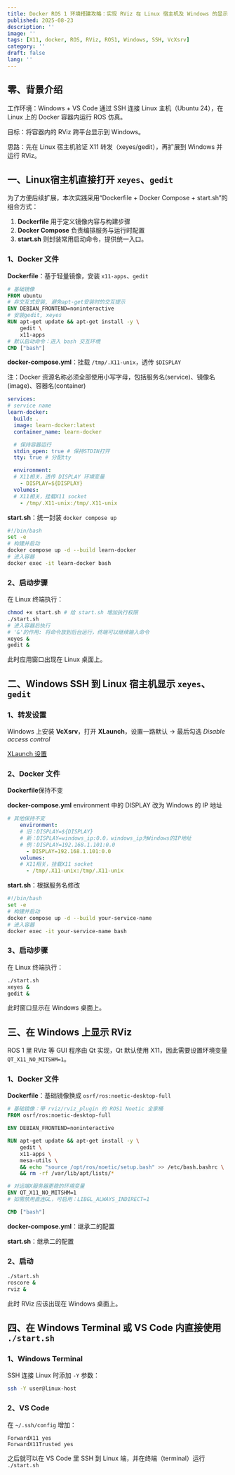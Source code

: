 ```yaml
---
title: Docker ROS 1 环境搭建攻略：实现 RViz 在 Linux 宿主机及 Windows 的显示
published: 2025-08-23
description: ''
image: ''
tags: [X11, docker, ROS, RViz, ROS1, Windows, SSH, VcXsrv]
category: ''
draft: false 
lang: ''
---
```

## 零、背景介绍
工作环境：Windows + VS Code 通过 SSH 连接 Linux 主机（Ubuntu 24），在 Linux 上的 Docker 容器内运行 ROS 仿真。

目标：将容器内的 RViz 跨平台显示到 Windows。

思路：先在 Linux 宿主机验证 X11 转发（xeyes/gedit），再扩展到 Windows 并运行 RViz。

## 一、Linux宿主机直接打开 `xeyes`、`gedit`

为了方便后续扩展，本次实践采用“Dockerfile + Docker Compose + start.sh”的组合方式：
1. **Dockerfile** 用于定义镜像内容与构建步骤
2. **Docker Compose** 负责编排服务与运行时配置
3. **start.sh** 则封装常用启动命令，提供统一入口。

### 1、Docker 文件
**Dockerfile**：基于轻量镜像，安装 `x11-apps`、`gedit`
```dockerfile
# 基础镜像
FROM ubuntu
# 非交互式安装, 避免apt-get安装时的交互提示
ENV DEBIAN_FRONTEND=noninteractive 
# 安装gedit, xeyes
RUN apt-get update && apt-get install -y \
    gedit \
    x11-apps
# 默认启动命令：进入 bash 交互环境
CMD ["bash"]
```
**docker-compose.yml**：挂载 `/tmp/.X11-unix`，透传 `$DISPLAY`

注：Docker 资源名称必须全部使用小写字母，包括服务名(service)、镜像名(image)、容器名(container)

```yaml
services:
# service name
learn-docker:
  build: .
  image: learn-docker:latest
  container_name: learn-docker

  # 保持容器运行
  stdin_open: true # 保持STDIN打开
  tty: true # 分配tty

  environment:
  # X11相关，透传 DISPLAY 环境变量 
    - DISPLAY=${DISPLAY} 
  volumes:
  # X11相关，挂载X11 socket
    - /tmp/.X11-unix:/tmp/.X11-unix
```
**start.sh**：统一封装 `docker compose up`
```bash
#!/bin/bash
set -e
# 构建并启动
docker compose up -d --build learn-docker
# 进入容器
docker exec -it learn-docker bash
```
### 2、启动步骤

在 Linux 终端执行：

```bash
chmod +x start.sh # 给 start.sh 增加执行权限
./start.sh
# 进入容器后执行
# '&'的作用: 将命令放到后台运行，终端可以继续输入命令
xeyes & 
gedit & 
```

此时应用窗口出现在 Linux 桌面上。

## 二、Windows SSH 到 Linux 宿主机显示 `xeyes`、`gedit`

### 1、转发设置
Windows 上安装 **VcXsrv**，打开 **XLaunch**，设置一路默认 → 最后勾选 _Disable access control_

[XLaunch 设置](./Pasted%20image%2020250823113002.png)

### 2、Docker 文件

**Dockerfile**保持不变

**docker-compose.yml**
environment 中的 DISPLAY 改为 Windows 的 IP 地址
```yaml
# 其他保持不变
    environment:
    # 旧：DISPLAY=${DISPLAY} 
    # 新：DISPLAY=windows_ip:0.0，windows_ip为Windows的IP地址
    # 例：DISPLAY=192.168.1.101:0.0
      - DISPLAY=192.168.1.101:0.0
    volumes:
    # X11相关，挂载X11 socket
      - /tmp/.X11-unix:/tmp/.X11-unix
```

**start.sh**：根据服务名修改
```bash
#!/bin/bash
set -e
# 构建并启动
docker compose up -d --build your-service-name
# 进入容器
docker exec -it your-service-name bash
```
### 3、启动步骤

在 Linux 终端执行：

```bash
./start.sh
xeyes &
gedit &
```

此时窗口显示在 Windows 桌面上。

## 三、在 Windows 上显示 RViz
ROS 1 里 RViz 等 GUI 程序由 Qt 实现，Qt 默认使用 X11，因此需要设置环境变量 `QT_X11_NO_MITSHM=1`。

### 1、Docker 文件

**Dockerfile**：基础镜像换成 `osrf/ros:noetic-desktop-full`
```dockerfile
# 基础镜像：带 rviz/rviz_plugin 的 ROS1 Noetic 全家桶
FROM osrf/ros:noetic-desktop-full

ENV DEBIAN_FRONTEND=noninteractive

RUN apt-get update && apt-get install -y \
    gedit \
    x11-apps \
    mesa-utils \
    && echo "source /opt/ros/noetic/setup.bash" >> /etc/bash.bashrc \
    && rm -rf /var/lib/apt/lists/*

# 对远端X服务器更稳的环境变量
ENV QT_X11_NO_MITSHM=1 
# 如需禁用直连GL，可启用：LIBGL_ALWAYS_INDIRECT=1

CMD ["bash"]
```

**docker-compose.yml**：继承二的配置

**start.sh**：继承二的配置

### 2、启动

```bash
./start.sh
roscore &
rviz &
```

此时 RViz 应该出现在 Windows 桌面上。

## 四、在 Windows Terminal 或 VS Code 内直接使用 `./start.sh`

### 1、Windows Terminal

SSH 连接 Linux 时添加 `-Y` 参数：

  ```bash
  ssh -Y user@linux-host
  ```

### 2、VS Code

在 `~/.ssh/config` 增加：

  ```
  ForwardX11 yes
  ForwardX11Trusted yes
  ```

之后就可以在 VS Code 里 SSH 到 Linux 端，并在终端（terminal）运行 `./start.sh`
